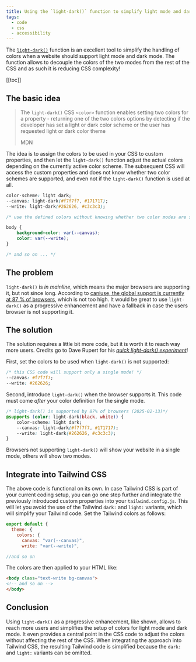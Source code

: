 ```yaml
---
title: Using the `light-dark()` function to simplify light mode and dark mode CSS
tags:
  - code
  - css
  - accessibility
---
```

The [`light-dark()`](https://developer.mozilla.org/en-US/docs/Web/CSS/color_value/light-dark) function is an excellent tool to simplify the handling of colors when a website should support light mode and dark mode. The function allows to decouple the colors of the two modes from the rest of the CSS and as such it is reducing CSS complexity! 

[[toc]]

## The basic idea

> The `light-dark()` CSS `<color>` function enables setting two colors for a property - returning one of the two colors options by detecting if the developer has set a light or dark color scheme or the user has requested light or dark color theme
> <footer>MDN</footer>

The idea is to assign the colors to be used in your CSS to custom properties, and then let the `light-dark()` function adjust the actual colors depending on the currently active color scheme. The subsequent CSS will access the custom properties and does not know whether two color schemes are supported, and even not if the `light-dark()` function is used at all.

```css
color-scheme: light dark; 
--canvas: light-dark(#f7f7f7, #171717); 
--write: light-dark(#262626, #c3c3c3);

/* use the defined colors without knowing whether two color modes are supported or not */

body {
	background-color: var(--canvas);
	color: var(--write);
}

/* and so on ... */
```

## The problem

`light-dark()` is *in mainline*, which means the major browsers are supporting it, but not since long. According to [caniuse, the global support is currently at 87 % of browsers](https://caniuse.com/?search=light-dark), which is not too high. It would be great to use `light-dark()` as a progressive enhancement and have a fallback in case the users browser is not supporting it.

## The solution

The solution requires a little bit more code, but it is worth it to reach way more users. Credits go to Dave Rupert for his [<cite>quick light-dark() experiment<cite>](https://daverupert.com/2024/05/light-dark-experiment/)!

First, set the colors to be used when `light-dark()` is not supported:

```css
/* this CSS code will support only a single mode! */
--canvas: #f7f7f7; 
--write: #262626;
```

Second, introduce `light-dark()` when the browser supports it. This code must come *after*  your color definition for the single mode.

```css
/* light-dark() is supported by 87% of browsers (2025-02-13)*/
@supports (color: light-dark(black, white)) {
    color-scheme: light dark;
    --canvas: light-dark(#f7f7f7, #171717);
    --write: light-dark(#262626, #c3c3c3);
}
```

Browsers not supporting `light-dark()` will show your website in a single mode, others will show two modes. 

## Integrate into Tailwind CSS

The above code is functional on its own. In case Tailwind CSS is part of your current coding setup, you can go one step further and integrate the previously introduced custom properties into your `tailwind.config.js`. This will let you avoid the use of the Tailwind `dark:` and `light:` variants, which will simplify your Tailwind code. Set the Tailwind colors as follows:

```js
export default {
  theme: {
    colors: {
      canvas: "var(--canvas)",
      write: "var(--write)",

//and so on
```

The colors are then applied to your HTML like:

```html
<body class="text-write bg-canvas">
<!-- and so on -->
</body>
```

## Conclusion

Using `light-dark()` as a progressive enhancement, like shown, allows to reach more users and simplifies the setup of colors for light mode and dark mode. It even provides a central point in the CSS code to adjust the colors without affecting the rest of the CSS. When integrating the approach into Tailwind CSS, the resulting Tailwind code is simplified because the `dark:` and `light:` variants can be omitted.